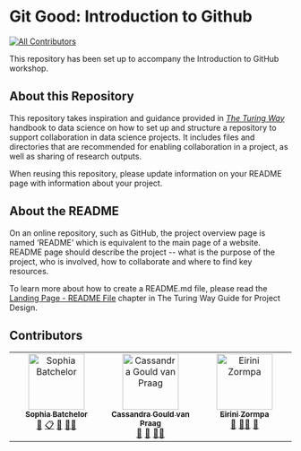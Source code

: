 # Git Good: Introduction to Github
<!-- ALL-CONTRIBUTORS-BADGE:START - Do not remove or modify this section -->
[![All Contributors](https://img.shields.io/badge/all_contributors-3-orange.svg?style=flat-square)](#contributors-)
<!-- ALL-CONTRIBUTORS-BADGE:END -->

This repository has been set up to accompany the Introduction to GitHub workshop. 


## About this Repository

This repository takes inspiration and guidance provided in *[The Turing Way](https://the-turing-way.netlify.app/welcome)* handbook to data science on how to set up and structure a repository to support collaboration in data science projects. It includes files and directories that are recommended for enabling collaboration in a project, as well as sharing of research outputs.

When reusing this repository, please update information on your README page with information about your project.


## About the README

On an online repository, such as GitHub, the project overview page is named ‘README’ which is equivalent to the main page of a website.
README page should describe the project -- what is the purpose of the project, who is involved, how to collaborate and where to find key resources.

To learn more about how to create a README.md file, please read the [Landing Page - README File](https://the-turing-way.netlify.app/project-design/project-repo/project-repo-readme.html) chapter in The Turing Way Guide for Project Design.





## Contributors

<!-- ALL-CONTRIBUTORS-LIST:START - Do not remove or modify this section -->
<!-- prettier-ignore-start -->
<!-- markdownlint-disable -->
<table>
  <tbody>
    <tr>
      <td align="center" valign="top" width="14.28%"><a href="http://www.brainonsilicon.com"><img src="https://avatars.githubusercontent.com/u/42813259?v=4?s=100" width="100px;" alt="Sophia Batchelor"/><br /><sub><b>Sophia Batchelor</b></sub></a><br /><a href="https://github.com/alan-turing-institute/github-introduction/commits?author=BrainonSilicon" title="Documentation">📖</a> <a href="#eventOrganizing-BrainonSilicon" title="Event Organizing">📋</a> <a href="#talk-BrainonSilicon" title="Talks">📢</a> <a href="#mentoring-BrainonSilicon" title="Mentoring">🧑‍🏫</a></td>
      <td align="center" valign="top" width="14.28%"><a href="https://www.turing.ac.uk/research/harnessing-power-digital-twins/turing-research-and-innovation-cluster-digital-twins"><img src="https://avatars.githubusercontent.com/u/43407869?v=4?s=100" width="100px;" alt="Cassandra Gould van Praag"/><br /><sub><b>Cassandra Gould van Praag</b></sub></a><br /><a href="https://github.com/alan-turing-institute/github-introduction/commits?author=cassgvp" title="Documentation">📖</a> <a href="#talk-cassgvp" title="Talks">📢</a> <a href="#mentoring-cassgvp" title="Mentoring">🧑‍🏫</a></td>
      <td align="center" valign="top" width="14.28%"><a href="https://github.com/eirini-zormpa"><img src="https://avatars.githubusercontent.com/u/30151074?v=4?s=100" width="100px;" alt="Eirini Zormpa"/><br /><sub><b>Eirini Zormpa</b></sub></a><br /><a href="https://github.com/alan-turing-institute/github-introduction/commits?author=eirini-zormpa" title="Documentation">📖</a> <a href="#mentoring-eirini-zormpa" title="Mentoring">🧑‍🏫</a> <a href="https://github.com/alan-turing-institute/github-introduction/pulls?q=is%3Apr+reviewed-by%3Aeirini-zormpa" title="Reviewed Pull Requests">👀</a></td>
    </tr>
  </tbody>
</table>

<!-- markdownlint-restore -->
<!-- prettier-ignore-end -->

<!-- ALL-CONTRIBUTORS-LIST:END -->
<!-- prettier-ignore-start -->
<!-- markdownlint-disable -->

<!-- markdownlint-restore -->
<!-- prettier-ignore-end -->

<!-- ALL-CONTRIBUTORS-LIST:END -->
